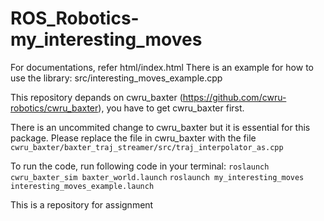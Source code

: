 # ROS_Robotics-my_interesting_moves
For documentations, refer html/index.html
There is an example for how to use the library: src/interesting_moves_example.cpp

This repository depands on cwru_baxter (https://github.com/cwru-robotics/cwru_baxter), you have to get cwru_baxter first.

There is an uncommited change to cwru_baxter but it is essential for this package.
Please replace the file in cwru_baxter with the file 
	`cwru_baxter/baxter_traj_streamer/src/traj_interpolator_as.cpp`

To run the code, run following code in your terminal:
    `roslaunch cwru_baxter_sim baxter_world.launch`
	`roslaunch my_interesting_moves interesting_moves_example.launch`

This is a repository for assignment
